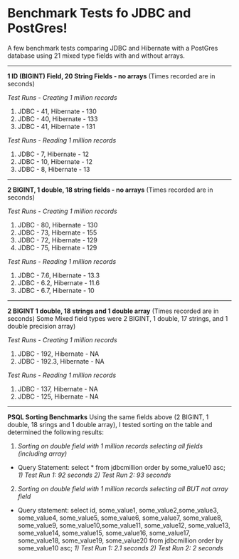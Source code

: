 # Benchmark Tests fo JDBC and PostGres!

A few benchmark tests comparing JDBC and Hibernate with a PostGres database using 21 mixed type fields with and without arrays.

***
**1 ID (BIGINT) Field, 20 String Fields - no arrays**
(Times recorded are in seconds)

*Test Runs - Creating 1 million records*
1) JDBC - 41, Hibernate - 130
2) JDBC - 40, Hibernate - 133
3) JDBC - 41, Hibernate - 131

*Test Runs - Reading 1 million records*
1) JDBC - 7, Hibernate - 12
2) JDBC - 10, Hibernate - 12
3) JDBC - 8, Hibernate - 13

***

**2 BIGINT, 1 double, 18 string fields - no arrays**
(Times recorded are in seconds)

*Test Runs - Creating 1 million records*
1) JDBC - 80, Hibernate - 130
2) JDBC - 73, Hibernate - 155
3) JDBC - 72, Hibernate - 129
4) JDBC - 75, Hibernate - 129

*Test Runs - Reading 1 million records*
1) JDBC - 7.6, Hibernate - 13.3
2) JDBC - 6.2, Hibernate - 11.6
3) JDBC - 6.7, Hibernate - 10

***
**2 BIGINT 1 double, 18 strings and 1 double array**
(Times recorded are in seconds)
Some Mixed field types were 2 BIGINT, 1 double, 17 strings, and 1 double precision array)

*Test Runs - Creating 1 million records*
1) JDBC - 192, Hibernate - NA
2) JDBC - 192.3, Hibernate - NA

*Test Runs - Reading 1 million records*
1) JDBC - 137, Hibernate - NA
2) JDBC - 125, Hibernate - NA
***
**PSQL Sorting Benchmarks**
Using the same fields above (2 BIGINT, 1 double, 18 srings and 1 double array), I tested sorting on the table and determined the following results:

1) *Sorting on double field with 1 million records selecting all fields (including array)*
- Query Statement: select * from jdbcmillion order by some_value10 asc;
   *1) Test Run 1: 92 seconds*
   *2) Test Run 2: 93 seconds*
2) *Sorting on double field with 1 million records selecting all BUT not array field*
- Query statement: select id, some_value1, some_value2,some_value3, some_value4, some_value5, some_value6, some_value7, some_value8, some_value9, some_value10,some_value11, some_value12, some_value13, some_value14, some_value15, some_value16, some_value17, some_value18, some_value19, some_value20 from jdbcmillion order by some_value10 asc;
   *1) Test Run 1: 2.1 seconds*
   *2) Test Run 2: 2 seconds*
